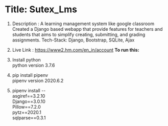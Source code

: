 # Title: Sutex_Lms

1. Description : A learning management system like google classroom  
Created a Django based webapp that provide features for teachers and students that aims to simplify creating, submitting, and grading assignments.
Tech-Stack: Django, Bootstrap, SQLite, Ajax

2. Live Link : https://www2.hm.com/en_in/account
**To run this:**  
  
1. Install python  
   python version 3.7.6  
2. pip install pipenv  
   pipenv version 2020.6.2  
3. pipenv install --  
   asgiref==3.2.10  
   Django==3.0.10  
   Pillow==7.2.0  
   pytz==2020.1  
   sqlparse==0.3.1  
